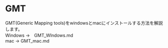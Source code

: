 # GMT
GMT(Generic Mapping tools)をwindowsとmacにインストールする方法を解説します。  
Windows →　GMT_WIndows.md  
mac → GMT_mac.md

